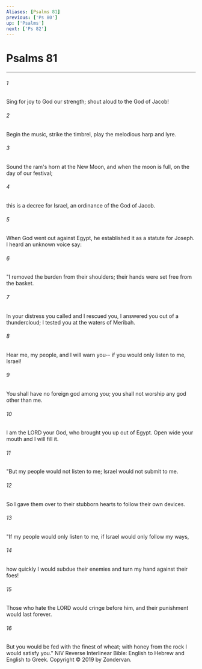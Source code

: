 ```yaml
---
Aliases: [Psalms 81]
previous: ['Ps 80']
up: ['Psalms']
next: ['Ps 82']
---
```

# Psalms 81

***


###### 1 
Sing for joy to God our strength; shout aloud to the God of Jacob! 

###### 2 
Begin the music, strike the timbrel, play the melodious harp and lyre. 

###### 3 
Sound the ram's horn at the New Moon, and when the moon is full, on the day of our festival; 

###### 4 
this is a decree for Israel, an ordinance of the God of Jacob. 

###### 5 
When God went out against Egypt, he established it as a statute for Joseph. I heard an unknown voice say: 

###### 6 
"I removed the burden from their shoulders; their hands were set free from the basket. 

###### 7 
In your distress you called and I rescued you, I answered you out of a thundercloud; I tested you at the waters of Meribah. 

###### 8 
Hear me, my people, and I will warn you-- if you would only listen to me, Israel! 

###### 9 
You shall have no foreign god among you; you shall not worship any god other than me. 

###### 10 
I am the LORD your God, who brought you up out of Egypt. Open wide your mouth and I will fill it. 

###### 11 
"But my people would not listen to me; Israel would not submit to me. 

###### 12 
So I gave them over to their stubborn hearts to follow their own devices. 

###### 13 
"If my people would only listen to me, if Israel would only follow my ways, 

###### 14 
how quickly I would subdue their enemies and turn my hand against their foes! 

###### 15 
Those who hate the LORD would cringe before him, and their punishment would last forever. 

###### 16 
But you would be fed with the finest of wheat; with honey from the rock I would satisfy you." NIV Reverse Interlinear Bible: English to Hebrew and English to Greek. Copyright © 2019 by Zondervan.
